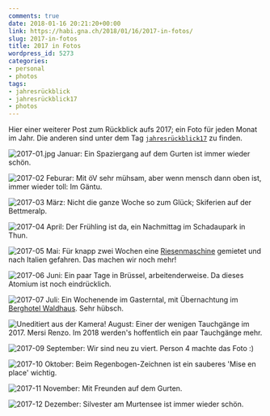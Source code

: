 ```yaml
---
comments: true
date: 2018-01-16 20:21:20+00:00
link: https://habi.gna.ch/2018/01/16/2017-in-fotos/
slug: 2017-in-fotos
title: 2017 in Fotos
wordpress_id: 5273
categories:
- personal
- photos
tags:
- jahresrückblick
- jahresrückblick17
- photos
---
```


Hier einer weiterer Post zum Rückblick aufs 2017; ein Foto für jeden Monat im Jahr.
Die anderen sind unter dem Tag [`jahresrückblick17`](https://habi.gna.ch/tag/jahresruckblick17) zu finden.

![2017-01.jpg](https://habi.gna.ch/wp-content/uploads/2018/01/2017-01.jpg)
Januar: Ein Spaziergang auf dem Gurten ist immer wieder schön.

![2017-02](https://habi.gna.ch/wp-content/uploads/2018/01/2017-02.jpg)
Feburar: Mit öV sehr mühsam, aber wenn mensch dann oben ist, immer wieder toll: Im Gäntu.

![2017-03](https://habi.gna.ch/wp-content/uploads/2018/01/2017-03.jpg)
März: Nicht die ganze Woche so zum Glück; Skiferien auf der Bettmeralp.

![2017-04](https://habi.gna.ch/wp-content/uploads/2018/01/2017-04.jpg)
April: Der Frühling ist da, ein Nachmittag im Schadaupark in Thun.

![2017-05](https://habi.gna.ch/wp-content/uploads/2018/01/2017-05.jpg)
Mai: Für knapp zwei Wochen eine [Riesenmaschine](https://mycamper.ch/en/camper/details/258/Hymer_B614_SL) gemietet und nach Italien gefahren. Das machen wir noch mehr!

![2017-06](https://habi.gna.ch/wp-content/uploads/2018/01/2017-06.jpg)
Juni: Ein paar Tage in Brüssel, arbeitenderweise. Da dieses Atomium ist noch eindrücklich.

![2017-07](https://habi.gna.ch/wp-content/uploads/2018/01/2017-07.jpg)
Juli: Ein Wochenende im Gasterntal, mit Übernachtung im [Berghotel Waldhaus](http://www.kandersteg.ch/de/s/berghuetten-gasterntal). Sehr hübsch.

![Uneditiert aus der Kamera!](https://habi.gna.ch/wp-content/uploads/2018/01/2017-08.jpg)
August: Einer der wenigen Tauchgänge im 2017. Mersi Renzo. Im 2018 werden's hoffentlich ein paar Tauchgänge mehr.

![2017-09](https://habi.gna.ch/wp-content/uploads/2018/01/2017-09.jpg)
September: Wir sind neu zu viert. Person 4 machte das Foto :)

![2017-10](https://habi.gna.ch/wp-content/uploads/2018/01/2017-10.jpg)
Oktober: Beim Regenbogen-Zeichnen ist ein sauberes 'Mise en place' wichtig.

![2017-11](https://habi.gna.ch/wp-content/uploads/2018/01/2017-11.jpg)
November: Mit Freunden auf dem Gurten.

![2017-12](https://habi.gna.ch/wp-content/uploads/2018/01/2017-12.jpg)
Dezember: Silvester am Murtensee ist immer wieder schön.
